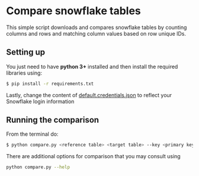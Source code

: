 # Compare snowflake tables

This simple script downloads and compares snowflake tables by counting columns and rows and matching column values based on row unique IDs.

## Setting up

You just need to have **python 3+** installed and then install the required libraries using:
```sh
$ pip install -r requirements.txt
```

Lastly, change the content of [default.credentials.json](default.credentials.json) to reflect your Snowflake login information 

## Running the comparison

From the terminal do:
```sh
$ python compare.py <reference table> <target table> --key <primary key>
```

There are additional options for comparison that you may consult using 
```sh
python compare.py --help
```